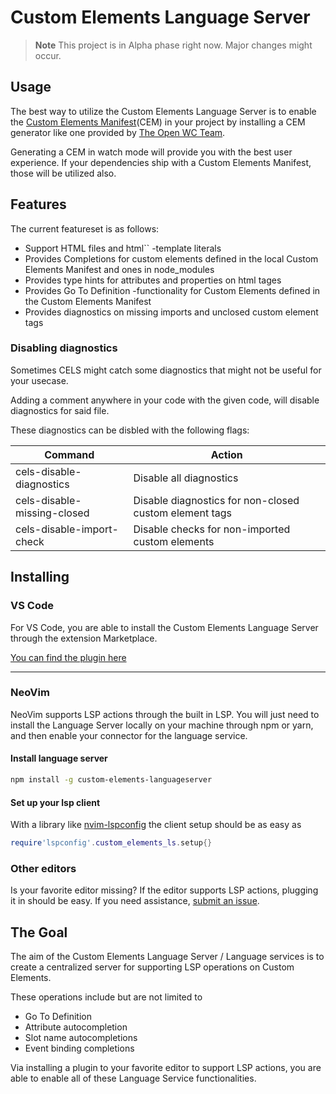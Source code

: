 # Custom Elements Language Server

> **Note**
> This project is in Alpha phase right now. Major changes might occur.

## Usage

The best way to utilize the Custom Elements Language Server is to enable the [Custom Elements Manifest](https://github.com/webcomponents/custom-elements-manifest)(CEM) in your project by installing
a CEM generator like one provided by [The Open WC Team](https://github.com/open-wc/custom-elements-manifest/tree/master/packages/analyzer).

Generating a CEM in watch mode will provide you with the best user experience. If your dependencies ship with a Custom Elements Manifest, those will be utilized also.

## Features

The current featureset is as follows:

-   Support HTML files and html`` -template literals
-   Provides Completions for custom elements defined in the local Custom Elements Manifest and ones in node_modules
-   Provides type hints for attributes and properties on html tages
-   Provides Go To Definition -functionality for Custom Elements defined in the Custom Elements Manifest
-   Provides diagnostics on missing imports and unclosed custom element tags

### Disabling diagnostics

Sometimes CELS might catch some diagnostics that might not be useful for your usecase.

Adding a comment anywhere in your code with the given code, will disable diagnostics for said file.

These diagnostics can be disbled with the following flags:

| Command                     | Action                                                 |
| --------------------------- | ------------------------------------------------------ |
| cels-disable-diagnostics    | Disable all diagnostics                                |
| cels-disable-missing-closed | Disable diagnostics for non-closed custom element tags |
| cels-disable-import-check   | Disable checks for non-imported custom elements        |

## Installing

### VS Code

For VS Code, you are able to install the Custom Elements Language Server through the extension Marketplace.

[You can find the plugin here](https://marketplace.visualstudio.com/items?itemName=Matsuuu.custom-elements-language-server-project)

---

### NeoVim

NeoVim supports LSP actions through the built in LSP. You will just need to install the Language Server locally on your machine through npm or yarn, and then enable your connector for the language service.

#### Install language server

```bash
npm install -g custom-elements-languageserver
```

#### Set up your lsp client

With a library like [nvim-lspconfig](https://github.com/neovim/nvim-lspconfig) the client setup should be as easy as

```lua
require'lspconfig'.custom_elements_ls.setup{}
```

### Other editors

Is your favorite editor missing? If the editor supports LSP actions, plugging it in should be easy. If you need assistance, [submit an issue](https://github.com/Matsuuu/custom-elements-language-server/issues/new/choose).

## The Goal

The aim of the Custom Elements Language Server / Language services is to create a centralized server for supporting LSP operations on Custom Elements.

These operations include but are not limited to

-   Go To Definition
-   Attribute autocompletion
-   Slot name autocompletions
-   Event binding completions

Via installing a plugin to your favorite editor to support LSP actions, you are able to enable all of these Language Service functionalities.
